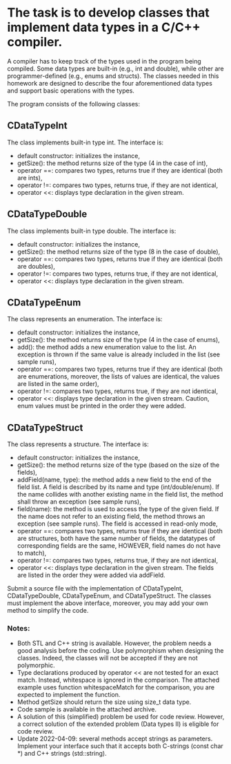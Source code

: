 # The task is to develop classes that implement data types in a C/C++ compiler.

A compiler has to keep track of the types used in the program being compiled. Some data types are built-in (e.g., int and double), while other are programmer-defined (e.g., enums and structs). The classes needed in this homework are designed to describe the four aforementioned data types and support basic operations with the types.

The program consists of the following classes:

## CDataTypeInt
The class implements built-in type int. The interface is:
- default constructor: initializes the instance,
- getSize(): the method returns size of the type (4 in the case of int),
- operator ==: compares two types, returns true if they are identical (both are ints),
- operator !=: compares two types, returns true, if they are not identical,
- operator <<: displays type declaration in the given stream.

## CDataTypeDouble
The class implements built-in type double. The interface is:
- default constructor: initializes the instance,
- getSize(): the method returns size of the type (8 in the case of double),
- operator ==: compares two types, returns true if they are identical (both are doubles),
- operator !=: compares two types, returns true, if they are not identical,
- operator <<: displays type declaration in the given stream.

## CDataTypeEnum
The class represents an enumeration. The interface is:
- default constructor: initializes the instance,
- getSize(): the method returns size of the type (4 in the case of enums), 
- add(): the method adds a new enumeration value to the list. An exception is thrown if the same value is already included in the list (see sample runs), 
- operator ==: compares two types, returns true if they are identical (both are enumerations, moreover, the lists of values are identical, the values are listed in the same order), 
- operator !=: compares two types, returns true, if they are not identical, 
- operator <<: displays type declaration in the given stream. Caution, enum values must be printed in the order they were added.

## CDataTypeStruct
The class represents a structure. The interface is:
- default constructor: initializes the instance,
- getSize(): the method returns size of the type (based on the size of the fields),
- addField(name, type): the method adds a new field to the end of the field list. A field is described by its name and type (int/double/enum). If the name collides with another existing name in the field list, the method shall throw an exception (see sample runs),
- field(name): the method is used to access the type of the given field. If the name does not refer to an existing field, the method throws an exception (see sample runs). The field is accessed in read-only mode,
- operator ==: compares two types, returns true if they are identical (both are structures, both have the same number of fields, the datatypes of corresponding fields are the same, HOWEVER, field names do not have to match),
- operator !=: compares two types, returns true, if they are not identical,
- operator <<: displays type declaration in the given stream. The fields are listed in the order they were added via addField.

Submit a source file with the implementation of CDataTypeInt, CDataTypeDouble, CDataTypeEnum, and CDataTypeStruct. The classes must implement the above interface, moreover, you may add your own method to simplify the code.

### Notes:
- Both STL and C++ string is available. However, the problem needs a good analysis before the coding. Use polymorphism when designing the classes. Indeed, the classes will not be accepted if they are not polymorphic.
- Type declarations produced by operator << are not tested for an exact match. Instead, whitespace is ignored in the comparison. The attached example uses function whitespaceMatch for the comparison, you are expected to implement the function.
- Method getSize should return the size using size_t data type.
- Code sample is available in the attached archive.
- A solution of this (simplified) problem be used for code review. However, a correct solution of the extended problem (Data types II) is eligible for code review.
- Update 2022-04-09: several methods accept strings as parameters. Implement your interface such that it accepts both C-strings (const char *) and C++ strings (std::string).
